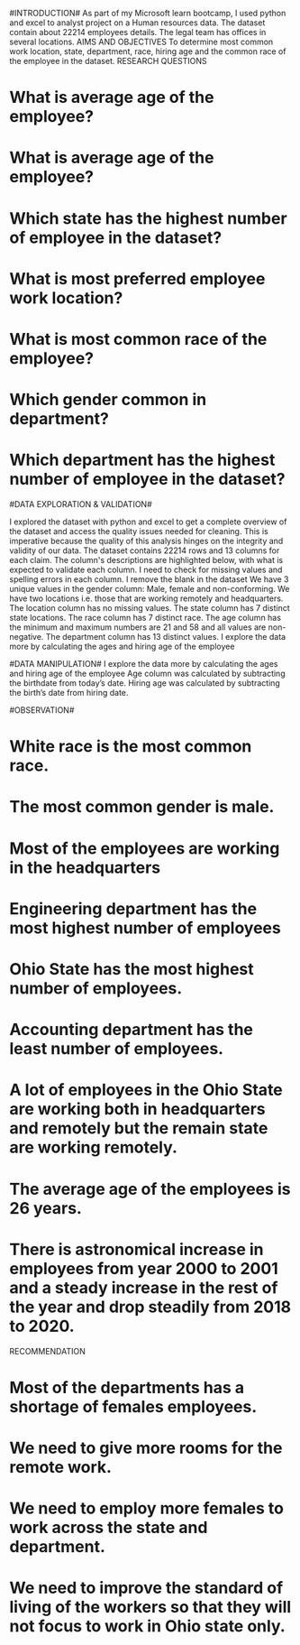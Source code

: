 #INTRODUCTION#
As part of my Microsoft learn bootcamp, I used python and excel to analyst project on a Human resources data. The dataset contain about 22214 employees details. The legal team has offices in several locations.
AIMS AND OBJECTIVES
To determine most common work location, state, department, race, hiring age and the common race of the employee in the dataset.
RESEARCH QUESTIONS

# What is average age of the employee?
# What is average age of the employee?
# Which state has the highest number of employee in the dataset?
# What is most preferred employee work location?
# What is most common race of the employee?
# Which gender common in department?
# Which department has the highest number of employee in the dataset?

#DATA EXPLORATION & VALIDATION#

I explored the dataset with python and excel to get a complete overview of the dataset and access the quality issues needed for cleaning. This is imperative because the quality of this analysis hinges on the integrity and validity of our data.
The dataset contains  22214 rows  and 13 columns for each claim. The column's descriptions are highlighted below, with what is expected to validate each column.
I need to check for missing values and spelling errors in each column.  I remove the blank in the dataset
We have 3 unique values in the gender column: Male, female and non-conforming.
We have two locations i.e. those that are working remotely and headquarters. The location column has no missing values.
The state column has 7 distinct state locations.
The race column has 7 distinct race.
The age column has the minimum and maximum numbers are 21 and 58 and all values are non-negative.
The department column has 13 distinct values.
I explore the data more by calculating the ages and hiring age of the employee


#DATA MANIPULATION#
I explore the data more by calculating the ages and hiring age of the employee
Age column was calculated by subtracting the birthdate from today’s date.
Hiring age was calculated by subtracting the birth’s date from hiring date.

#OBSERVATION#

# White race is the most common race.
# The most common gender is male.
# Most of the employees are working in the headquarters
# Engineering department has the most highest number of employees
# Ohio State has the most highest number of employees.
# Accounting department has the least number of employees.
# A lot of employees in the Ohio State are working both in headquarters and remotely but the remain state are working remotely.
# The average age of the employees is 26 years.
# There is astronomical increase in employees from year 2000 to 2001 and a steady increase in the rest of the year and drop steadily from 2018 to 2020.

RECOMMENDATION

# Most of the departments has a shortage of females employees.
# We need to give more rooms for the remote work.
# We need to employ more females to work across the state and department.
# We need to improve the standard of living of the workers so that they will not focus to work in Ohio state only.



